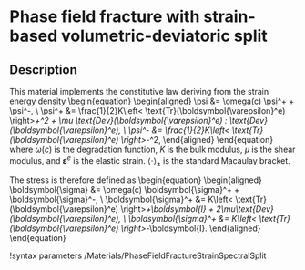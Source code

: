 # Phase field fracture with strain-based volumetric-deviatoric split

## Description

This material implements the constitutive law deriving from the strain energy density
\begin{equation}
  \begin{aligned}
    \psi &= \omega(c) \psi^+ + \psi^-, \\
    \psi^+ &= \frac{1}{2}K\left< \text{Tr}(\boldsymbol{\varepsilon}^e) \right>_+^2 + \mu \text{Dev}(\boldsymbol{\varepsilon}^e) : \text{Dev}(\boldsymbol{\varepsilon}^e), \\
    \psi^- &= \frac{1}{2}K\left< \text{Tr}(\boldsymbol{\varepsilon}^e) \right>_-^2,
  \end{aligned}
\end{equation}
where $\omega(c)$ is the degradation function, $K$ is the bulk modulus, $\mu$ is the shear modulus, and $\boldsymbol{\varepsilon}^e$ is the elastic strain. $\left< \cdot \right>_\pm$ is the standard Macaulay bracket.

The stress is therefore defined as
\begin{equation}
  \begin{aligned}
    \boldsymbol{\sigma} &= \omega(c) \boldsymbol{\sigma}^+ + \boldsymbol{\sigma}^-, \\
    \boldsymbol{\sigma}^+ &= K\left< \text{Tr}(\boldsymbol{\varepsilon}^e) \right>_+\boldsymbol{I} + 2\mu\text{Dev}(\boldsymbol{\varepsilon}^e), \\
    \boldsymbol{\sigma}^+ &= K\left< \text{Tr}(\boldsymbol{\varepsilon}^e) \right>_-\boldsymbol{I}.
  \end{aligned}
\end{equation}

!syntax parameters /Materials/PhaseFieldFractureStrainSpectralSplit
